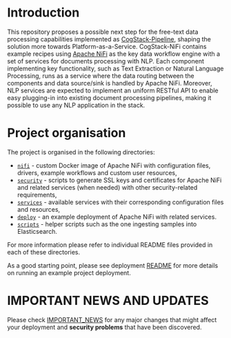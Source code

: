 # Introduction
This repository proposes a possible next step for the free-text data processing capabilities implemented as [CogStack-Pipeline](https://github.com/CogStack/CogStack-Pipeline), shaping the solution more towards Platform-as-a-Service.
CogStack-NiFi contains example recipes using [Apache NiFi](https://nifi.apache.org/) as the key data workflow engine with a set of services for documents processing with NLP. 
Each component implementing key functionality, such as Text Extraction or Natural Language Processing, runs as a service where the data routing between the components and data source/sink is handled by Apache NiFi.
Moreover, NLP services are expected to implement an uniform RESTful API to enable easy plugging-in into existing document processing pipelines, making it possible to use any NLP application in the stack.


# Project organisation
The project is organised in the following directories:
- [`nifi`](./nifi) - custom Docker image of Apache NiFi with configuration files, drivers, example workflows and custom user resources,
- [`security`](./security) - scripts to generate SSL keys and certificates for Apache NiFi and related services (when needed) with other security-related requirements,
- [`services`](./services) - available services with their corresponding configuration files and resources,
- [`deploy`](./deploy) - an example deployment of Apache NiFi with related services.
- [`scripts`](./scripts) - helper scripts such as the one ingesting samples into Elasticsearch.

For more information please refer to individual README files provided in each of these directories.

As a good starting point, please see deployment [README](./deploy/README.md) for more details on running an example project deployment.

# IMPORTANT NEWS AND UPDATES

Please check [IMPORTANT_NEWS](./news.md) for any major changes that might affect your deployment and <strong>security problems</strong> that have been discovered.